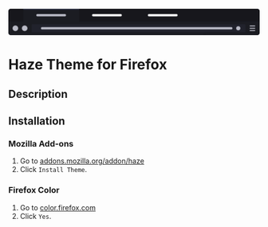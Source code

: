 ![Sample](img/sample.png)

# Haze Theme for Firefox
## Description

## Installation
### Mozilla Add-ons
1. Go to [addons.mozilla.org/addon/haze](https://addons.mozilla.org/addon/haze/)
2. Click `Install Theme`.

### Firefox Color
1. Go to [color.firefox.com](https://color.firefox.com/?theme=XQAAAAI0AgAAAAAAAABBKYhm849SCicxcT_m3XcGHf3p79EhVPWQHPv8ujFwn4r7fM49MiZNmb2Alo0ID3AIqIGRPVSLcrlAeLZ6Y7lV2xngKgmeESmzIeyFyHONK4ye0ujVHATuVk09Atmztm4aL-m57wuk5Kha897ckl0xgWdP7u_jlQqTK2y_2v9I0HCIRj5UYv7oTLeGYtU_rBncEs2yTnLhNlV815qzWThhyQTfRwmbspksB4tMZTK2ORp6_EC_glI_vUQjn_Y-qDBoHIU01hIzk48ydVLyMMy6k783Q-DkjoHw3W7SBLCafXXOob0cKBQwMe9e1aH7GrSpjz3zz-DPe80ivWLhSGfmiHbG-p39h_W__6b1sKA)
2. Click `Yes`.
